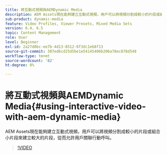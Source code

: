 ```yaml
---
title: 將互動式視頻與AEMDynamic Media
description: AEM Assets現在能夠建立互動式視頻，用戶可以將視頻分割成較小的片段或組合小片段來建立較大的片段，從而允許用戶關聯行動呼叫。
sub-product: dynamic-media
feature: Video Profiles, Viewer Presets, Mixed Media Sets
version: 6.4, 6.5
topic: Content Management
role: User
level: Beginner
exl-id: 2a27d8bc-ee7b-4d13-8512-8f3dc1eb8f13
source-git-commit: 307ed6cd25d5be1e54145406b206a78ec878d548
workflow-type: tm+mt
source-wordcount: '82'
ht-degree: 0%

---
```


# 將互動式視頻與AEMDynamic Media{#using-interactive-video-with-aem-dynamic-media}

AEM Assets現在能夠建立互動式視頻，用戶可以將視頻分割成較小的片段或組合小片段來建立較大的片段，從而允許用戶關聯行動呼叫。

>[!VIDEO](https://video.tv.adobe.com/v/16516/?quality=9&learn=on)
